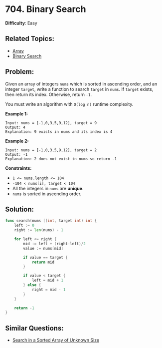 # 704. Binary Search

**Difficulty**: Easy

## Related Topics:

- [Array](https://leetcode.com/tag/array/)
- [Binary Search](https://leetcode.com/tag/binary-search/)

## Problem:

Given an array of integers `nums` which is sorted in ascending order, and an integer `target`, write a function to search `target` in `nums`. If `target` exists, then return its index. Otherwise, return `-1`.

You must write an algorithm with `O(log n)` runtime complexity.

**Example 1:**

```
Input: nums = [-1,0,3,5,9,12], target = 9
Output: 4
Explanation: 9 exists in nums and its index is 4
```

**Example 2:**

```
Input: nums = [-1,0,3,5,9,12], target = 2
Output: -1
Explanation: 2 does not exist in nums so return -1
```

**Constraints:**

- `1 <= nums.length <= 104`
- `-104 < nums[i], target < 104`
- All the integers in `nums` are **unique**.
- `nums` is sorted in ascending order.

## Solution:

```go
func search(nums []int, target int) int {
	left := 0
	right := len(nums) - 1

	for left <= right {
		mid := left + (right-left)/2
		value := nums[mid]

		if value == target {
			return mid
		}

		if value < target {
			left = mid + 1
		} else {
			right = mid - 1
		}
	}

	return -1
}
```

## Similar Questions:
  
- [Search in a Sorted Array of Unknown Size](https://github.com/ju-popov/leetcode.com/tree/main/problems/search-in-a-sorted-array-of-unknown-size/)
